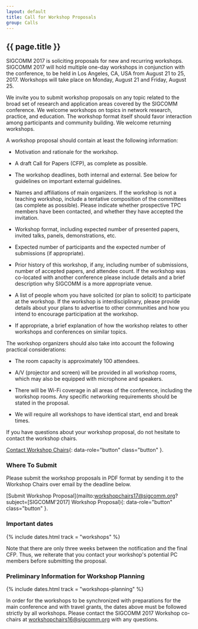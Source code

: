 ```yaml
---
layout: default
title: Call for Workshop Proposals
group: Calls
---
```


## {{ page.title }}

SIGCOMM 2017 is soliciting proposals for new and recurring workshops. SIGCOMM 2017 will hold multiple one-day workshops in conjunction with the conference, to be held in Los Angeles, CA, USA from August 21 to 25, 2017. Workshops will take place on Monday, August 21 and Friday, August 25.

We invite you to submit workshop proposals on any topic related to the broad set of research and application areas covered by the SIGCOMM conference. We welcome workshops on topics in network research, practice, and education. The workshop format itself should favor interaction among participants and community building. We welcome returning workshops.

A workshop proposal should contain at least the following information:

- Motivation and rationale for the workshop.

- A draft Call for Papers (CFP), as complete as possible.

- The workshop deadlines, both internal and external. See below for guidelines on important external guidelines.

- Names and affiliations of main organizers. If the workshop is not a teaching workshop, include a tentative composition of the committees (as complete as possible). Please indicate whether prospective TPC members have been contacted, and whether they have accepted the invitation.

- Workshop format, including expected number of presented papers, invited talks, panels, demonstrations, etc.

- Expected number of participants and the expected number of submissions (if appropriate).

- Prior history of this workshop, if any, including number of submissions, number of accepted papers, and attendee count. If the workshop was co-located with another conference please include details and a brief description why SIGCOMM is a more appropriate venue.

- A list of people whom you have solicited (or plan to solicit) to participate at the workshop. If the workshop is interdisciplinary, please provide details about your plans to advertise to other communities and how you intend to encourage participation at the workshop.

- If appropriate, a brief explanation of how the workshop relates to other workshops and conferences on similar topics.

The workshop organizers should also take into account the following practical considerations:

- The room capacity is approximately 100 attendees.

- A/V (projector and screen) will be provided in all workshop rooms, which may also be equipped with microphone and speakers.

- There will be Wi-Fi coverage in all areas of the conference, including the workshop rooms. Any specific networking requirements should be stated in the proposal.

- We will require all workshops to have identical start, end and break times.

If you have questions about your workshop proposal, do not hesitate to contact the workshop chairs.

[Contact Workshop Chairs](mailto:workshopchairs17@sigcomm.org){: data-role="button" class="button" }.

### Where To Submit

Please submit the workshop proposals in PDF format by sending it to the Workshop Chairs over email by the deadline below.

[Submit Workshop Proposal](mailto:workshopchairs17@sigcomm.org?subject=[SIGCOMM'2017] Workshop Proposal){: data-role="button" class="button" }.

### <i class="fa fa-calendar"></i> Important dates

{% include dates.html track = "workshops" %}

Note that there are only three weeks between the notification and the final CFP.  Thus, we reiterate that you contact your workshop's potential PC members before submitting the proposal.

### Preliminary Information for Workshop Planning

{% include dates.html track = "workshops-planning" %}

In order for the workshops to be synchronized with preparations for the main conference and with travel grants, the dates above must be followed strictly by all workshops. Please contact the SIGCOMM 2017 Workshop co-chairs at workshopchairs16@sigcomm.org with any questions.



<!-- <a href="files/cft.pdf" rel="external" data-role="button" class="dl-button button">Download this call as a PDF</a> -->
